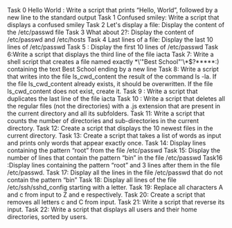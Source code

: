 Task 0 Hello World : Write a script that prints “Hello, World”, followed by a new line to the standard output
Task 1 Confused smiley: Write a script that displays a confused smiley
Task 2 Let's display a file: Display the content of the /etc/passwd file
Task 3 What about 2?: Display the content of /etc/passwd and /etc/hosts
Task 4 Last lines of a file: Display the last 10 lines of /etc/passwd
Task 5 : Display the first 10 lines of /etc/passwd
Task 6:Write a script that displays the third line of the file iacta
Task 7: Write a shell script that creates a file named exactly \*\\'"Best School"\'\\*$\?\*\*\*\*\*:) containing the text Best School ending by a new line
Task 8: Write a script that writes into the file ls_cwd_content the result of the command ls -la. If the file ls_cwd_content already exists, it should be overwritten. If the file ls_cwd_content does not exist, create it.
Task 9 : Write a script that duplicates the last line of the file iacta
Task 10 : Write a script that deletes all the regular files (not the directories) with a .js extension that are present in the current directory and all its subfolders.
Task 11: Write a script that counts the number of directories and sub-directories in the current directory.
Task 12: Create a script that displays the 10 newest files in the current directory.
Task 13: Create a script that takes a list of words as input and prints only words that appear exactly once.
Task 14: Display lines containing the pattern “root” from the file /etc/passwd
Task 15: Display the number of lines that contain the pattern “bin” in the file /etc/passwd
Task16 :Display lines containing the pattern “root” and 3 lines after them in the file /etc/passwd.
Task 17: Display all the lines in the file /etc/passwd that do not contain the pattern “bin”
Task 18: Display all lines of the file /etc/ssh/sshd_config starting with a letter.
Task 19: Replace all characters A and c from input to Z and e respectively.
Task 20: Create a script that removes all letters c and C from input.
Task 21: Write a script that reverse its input.
Task 22: Write a script that displays all users and their home directories, sorted by users.
